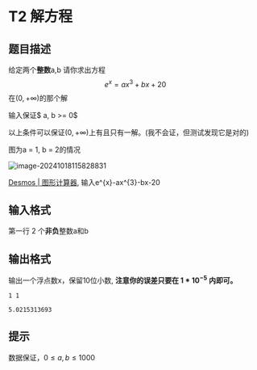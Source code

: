 # T2 解方程

## 题目描述

给定两个**整数**a,b 请你求出方程$$ e^x = ax^3 + bx + 20$$在$(0, +\infty)$的那个解

输入保证$ a, b >= 0$

以上条件可以保证$(0, +\infty)$上有且只有一解。(我不会证，但测试发现它是对的)

图为a = 1, b = 2的情况

![image-20241018115828831](C:\Users\a1592\AppData\Roaming\Typora\typora-user-images\image-20241018115828831.png)

[Desmos | 图形计算器](https://www.desmos.com/calculator?lang=zh-CN), 输入e^{x}-ax^{3}-bx-20

## 输入格式
第一行 $2$ 个**非负**整数a和b

## 输出格式
输出一个浮点数x，保留10位小数, **注意你的误差只要在 $1*10^{-5}$ 内即可。**

```input1
1 1
```

```output1
5.0215313693
```

## 提示
数据保证，$0 \leq a,b\leq 1000$